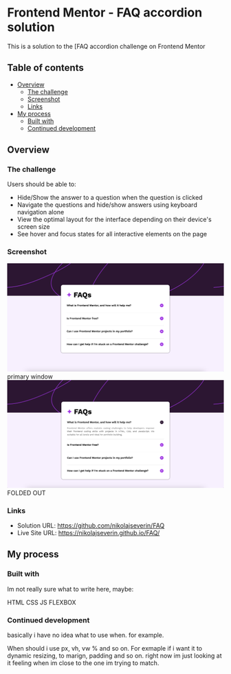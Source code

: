 # Frontend Mentor - FAQ accordion solution

This is a solution to the [FAQ accordion challenge on Frontend Mentor

## Table of contents

- [Overview](#overview)
  - [The challenge](#the-challenge)
  - [Screenshot](#screenshot)
  - [Links](#links)
- [My process](#my-process)
  - [Built with](#built-with)
  - [Continued development](#continued-development)



## Overview

### The challenge

Users should be able to:

- Hide/Show the answer to a question when the question is clicked
- Navigate the questions and hide/show answers using keyboard navigation alone
- View the optimal layout for the interface depending on their device's screen size
- See hover and focus states for all interactive elements on the page

### Screenshot

![](./assets/images/Screenshot%202025-04-11%20at%2013.24.20.png) primary window
![](./assets/images/Screenshot%202025-04-11%20at%2013.24.28.png) FOLDED OUT

### Links

- Solution URL: https://github.com/nikolajseverin/FAQ
- Live Site URL: https://nikolajseverin.github.io/FAQ/

## My process

### Built with

Im not really sure what to write here, maybe:

HTML
CSS
JS
FLEXBOX

### Continued development

basically i have no idea what to use when. for example.

When should i use px, vh, vw % and so on. For exmaple if i want it to dynamic resizing, to marign, padding and so on. right now im just looking at it feeling when im close to the one im trying to match.
